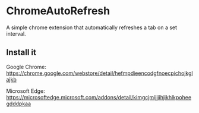 # ChromeAutoRefresh
A simple chrome extension that automatically refreshes a tab on a set interval.


## Install it
Google Chrome: https://chrome.google.com/webstore/detail/hefmpdieencodgfnoecpichojkglajkb

Microsoft Edge: https://microsoftedge.microsoft.com/addons/detail/kimgcjmijjjihjikhlkpoheegdddpkaa
